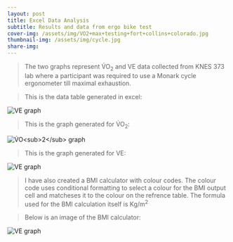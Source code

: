 ```yaml
---
layout: post 
title: Excel Data Analysis
subtitle: Results and data from ergo bike test  
cover-img: /assets/img/VO2+max+testing+fort+collins+colorado.jpg
thumbnail-img: /assets/img/cycle.jpg
share-img:
---
```


>The two graphs represent &#x56;&#x0307;O<sub>2</sub> and VE data collected from KNES 373 lab where a participant was required to use a Monark cycle ergonometer till maximal exhaustion.


>This is the data table generated in excel:
<img src="/project3theme/assets/img/datav02.png" alt="VE graph" itemprop="image" class="u-photo">


>This is the graph generated for &#x56;&#x0307;O<sub>2</sub>:
>
<img src="/project3theme/assets/img/VO2graph.png" alt="&#x56;&#x0307;O<sub>2</sub> graph" itemprop="image" class="u-photo">

>This is the graph generated for VE:
>
<img src="/project3theme/assets/img/VEgraph.png" alt="VE graph" itemprop="image" class="u-photo">

>I have also created a BMI calculator with colour codes. The colour code uses conditional formatting to select a colour for the BMI output cell and matcheses it to the colour on the refrence table. The formula used for the BMI calculation itself is Kg/m<sup>2</sup>


>Below is an image of the BMI calculator:
>
<img src="/project3theme/assets/img/BMIcalc.png" alt="VE graph" itemprop="image" class="u-photo">
